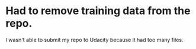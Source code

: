 # Had to remove training data from the repo.
I wasn't able to submit my repo to Udacity because it had too many files.
